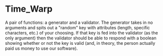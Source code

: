 # Time_Warp
A pair of functions: a generator and a validator. The generator takes in no arguments and spits out a "random" key with attributes (length, specific characters, etc.) of your choosing. If that key is fed into the validator (as the only argument) then the validator should be able to respond with a boolean showing whether or not the key is valid (and, in theory, the person actually paid us money to use our software).
